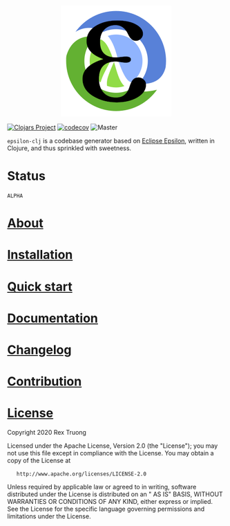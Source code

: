 <p align="center"><img src="docs/assets/images/logo/logo.png?raw=true" alt="epsilon logo"></p>

[![Clojars Project](https://img.shields.io/clojars/v/org.clojars.aratare/epsilon.svg)](https://clojars.org/org.clojars.aratare/epsilon)
[![codecov](https://codecov.io/gh/aratare-jp/epsilon-clj/branch/master/graph/badge.svg?token=RJCEPYBF3I)](https://codecov.io/gh/aratare-jp/epsilon-clj)
![Master](https://github.com/aratare-jp/epsilon-clj/workflows/Clojure%20CI/badge.svg?branch=master)

`epsilon-clj` is a codebase generator based on [Eclipse Epsilon](https://www.eclipse.org/epsilon/), written in 
Clojure, and thus sprinkled with sweetness.

# Status

`ALPHA`

# [About](https://aratare-jp.github.io/epsilon-clj/latest/about/)

# [Installation](https://aratare-jp.github.io/epsilon-clj/latest/installation/)

# [Quick start](https://aratare-jp.github.io/epsilon-clj/latest/quick-start/)

# [Documentation](https://aratare-jp.github.io/epsilon-clj/latest/)

# [Changelog](https://github.com/aratare-jp/epsilon-clj/releases)

# [Contribution](https://aratare-jp.github.io/epsilon-clj/latest/contribution)

# [License](https://github.com/aratare-tech/epsilon-clj/blob/master/LICENSE)

Copyright 2020 Rex Truong

Licensed under the Apache License, Version 2.0 (the "License"); you may not use this file except in compliance with the
License. You may obtain a copy of the License at

       http://www.apache.org/licenses/LICENSE-2.0

Unless required by applicable law or agreed to in writing, software distributed under the License is distributed on an "
AS IS" BASIS, WITHOUT WARRANTIES OR CONDITIONS OF ANY KIND, either express or implied. See the License for the specific
language governing permissions and limitations under the License.

